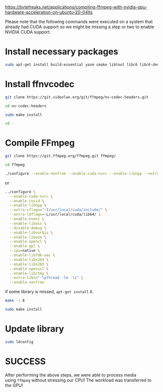 https://bytefreaks.net/applications/compiling-ffmpeg-with-nvidia-gpu-hardware-acceleration-on-ubuntu-20-04lts

Please note that the following commands were executed on a system that already had CUDA support so we might be missing a step or two to enable NVIDIA CUDA support.

# Install necessary packages
```bash
sudo apt-get install build-essential yasm cmake libtool libc6 libc6-dev unzip wget libnuma1 libnuma-dev nvidia-cuda-toolkit libass-dev libfdk-aac-dev libmp3lame-dev
```

# Install ffnvcodec
```bash
git clone https://git.videolan.org/git/ffmpeg/nv-codec-headers.git

cd nv-codec-headers

sudo make install

cd -
```

# Compile FFmpeg

```bash
git clone https://git.ffmpeg.org/ffmpeg.git ffmpeg/

cd ffmpeg

./configure --enable-nonfree --enable-cuda-nvcc --enable-libnpp --extra-cflags=-I/usr/local/cuda/include --extra-ldflags=-L/usr/local/cuda/lib64 --disable-static --enable-shared
```
or 
```bash
../configure \
  --enable-cuda-nvcc \
  --enable-cuvid \
  --enable-libnpp \
  --extra-cflags="-I/usr/local/cuda/include/" \
  --extra-ldflags=-L/usr/local/cuda/lib64/ \
  --enable-nvenc \
  --enable-libass \
  --disable-debug \
  --enable-libvorbis \
  --enable-libvpx \
  --enable-opencl \
  --enable-gpl \
  --cpu=native \
  --enable-libfdk-aac \
  --enable-libx264 \
  --enable-libx265 \
  --enable-openssl \
  --enable-librtmp \
  --extra-libs="-lpthread -lm -lz" \
  --enable-nonfree
```
if some library is missed, `apt-get install` it.

```bash
make -j 8

sudo make install

```
# Update library 
```bash
sudo ldconfig
```

# SUCCESS

After performing the above steps, we were able to process media using `ffmpeg` without stressing our CPU! The workload was transferred to the GPU!
